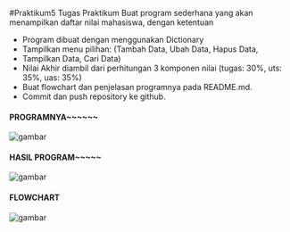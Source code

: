 #Praktikum5
Tugas Praktikum
Buat program sederhana yang akan menampilkan daftar nilai
mahasiswa, dengan ketentuan

- Program dibuat dengan menggunakan Dictionary
- Tampilkan menu pilihan: (Tambah Data, Ubah Data, Hapus Data,
- Tampilkan Data, Cari Data)
- Nilai Akhir diambil dari perhitungan 3 komponen nilai (tugas: 30%, uts: 35%, uas: 35%)
- Buat flowchart dan penjelasan programnya pada README.md.
- Commit dan push repository ke github.


#### PROGRAMNYA~~~~~~
![gambar](https://user-images.githubusercontent.com/56957725/70305916-21a63f80-1838-11ea-937a-41e13512f019.png)

#### HASIL PROGRAM~~~~~
![gambar](https://user-images.githubusercontent.com/56957725/70306490-8c0baf80-1839-11ea-85a1-71ba0363ff12.png)

#### FLOWCHART
![gambar](https://user-images.githubusercontent.com/56957725/70366468-1a2f7680-18ca-11ea-9bb9-c8b13fef0a04.png)

